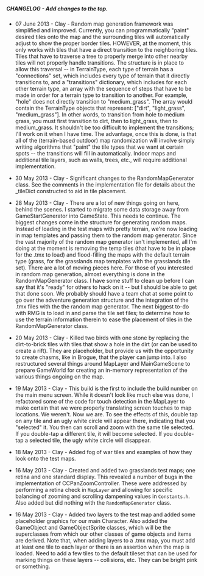 ##### CHANGELOG - Add changes to the top.
* 07 June 2013 - Clay - Random map generation framework was simplified and improved. Currently, you can programmatically "paint" desired tiles onto the map and the surrounding tiles will automatically adjust to show the proper border tiles. HOWEVER, at the moment, this only works with tiles that have a direct transition to the neighboring tiles. Tiles that have to traverse a tree to properly merge into other nearby tiles will not properly handle transitions. The structure is in place to allow this traversal -- in TerrainType, each type of terrain has a "connections" set, which includes every type of terrain that it directly transitions to, and a "transitions" dictionary, which includes for each other terrain type, an array with the sequence of steps that have to be made in order for a terrain type to transition to another. For example, "hole" does not directly transition to "medium_grass". The array would contain the TerrainType objects that represent: ["dirt", "light_grass", "medium_grass"]. In other words, to transition from hole to medium grass, you must first transition to dirt, then to light_grass, then to medium_grass. It shouldn't be too difficult to implement the transitions; I'll work on it when I have time. The advantage, once this is done, is that all of the (terrain-based outdoor) map randomization will involve simply writing algorithms that "paint" the tile types that we want at certain spots -- the transitions will fill in automatically. Indoor maps and additional tile layers, such as walls, trees, etc., will require additional implementation.

* 30 May 2013 - Clay - Significant changes to the RandomMapGenerator class. See the comments in the implementation file for details about the _tileDict constructed to aid in tile placement.

* 28 May 2013 - Clay - There are a lot of new things going on here, behind the scenes. I started to migrate some data storage away from GameStartGenerator into GameState. This needs to continue. The biggest changes come in the structure for generating random maps. Instead of loading in the test maps with pretty terrain, we're now loading in map templates and passing them to the random map generator. Since the vast majority of the random map generator isn't implemented, all I'm doing at the moment is removing the temp tiles (that have to be in place for the .tmx to load) and flood-filling the maps with the default terrain type (grass, for the grasslands map templates with the grasslands tile set). There are a lot of moving pieces here. For those of you interested in random map generation, almost everything is done in the RandomMapGenerator class. I have some stuff to clean up before I can say that it's "ready" for others to hack on it -- but I should be able to get that done soon. We probably should have a team chat at some point to go over the adventure generation structure and the integration of the .tmx files with the the random map generator. The next biggest to-do with RMG is to load in and parse the tile set files; to determine how to use the terrain information therein to ease the placement of tiles in the RandomMapGenerator class.

* 20 May 2013 - Clay - Killed two birds with one stone by replacing the dirt-to-brick tiles with tiles that show a hole in the dirt (or can be used to create a rift). They are placeholder, but provide us with the opportunity to create chasms, like in Brogue, that the player can jump into. I also restructured several things around MapLayer and MainGameScene to prepare GameWorld for creating an in-memory representation of the various things ongoing on the map.

* 19 May 2013 - Clay - This build is the first to include the build number on the main menu screen. While it doesn't look like much else was done, I refactored some of the code for touch detection in the MapLayer to make certain that we were properly translating screen touches to map locations. We weren't. Now we are. To see the effects of this, double tap on any tile and an ugly white circle will appear there, indicating that you "selected" it. You then can scroll and zoom with the same tile selected. If you double-tap a different tile, it will become selected. If you double-tap a selected tile, the ugly white circle will disappear.

* 18 May 2013 - Clay - Added fog of war tiles and examples of how they look onto the test maps.

* 16 May 2013 - Clay - Created and added two grasslands test maps; one retina and one standard display. This revealed a number of bugs in the implementation of CCPanZoomController. These were addressed by performing a retina check in `MapLayer` and allowing for specific balancing of zooming and scrolling dampening values in `Constants.h`. Also added but did nothing with the `RandomMapGenerator` class.

* 16 May 2013 - Clay - Added two layers to the test map and added some placeholder graphics for our main Character. Also added the GameObject and GameObjectSprite classes, which will be the superclasses from which our other classes of game objects and items are derived. Note that, when adding layers to a .tmx map, you must add at least one tile to each layer or there is an assertion when the map is loaded. Need to add a few tiles to the default tileset that can be used for marking things on these layers -- collisions, etc. They can be bright pink or something. 

